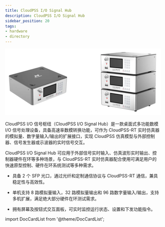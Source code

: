 ```yaml
---
title: CloudPSS I/O Signal Hub
description: CloudPSS I/O Signal Hub
sidebar_position: 20
tags:
- hardware
- directory
---
```


![CloudPSS 数模信号枢纽（CloudPSS I/O Signal Hub） =x300](./signal-hub.png "CloudPSS 数模信号枢纽（CloudPSS I/O Signal Hub）")   

CloudPSS I/O 信号枢纽（CloudPSS I/O Signal Hub）是一款桌面式多功能数模 I/O 信号处理设备，具备高速率数模转换功能，可作为 CloudPSS-RT 实时仿真器的模拟量、数字量输入/输出的扩展接口，实现 CloudPSS 仿真模型与外部控制器、信号发生器或示波器的实时信号交互。

CloudPSS I/O Signal Hub 可应用于外部信号实时输入、仿真波形实时输出、控制器硬件在环等多种场景，与 CloudPSS-RT 实时仿真器配合使用可满足用户的快速原型控制、硬件在环系统测试等多种需求。 

- 具备 2 个 SFP 光口，通过光纤和定制通信协议与 CloudPSS-RT 通信，兼具稳定性与高效性。 

- 单机支持 8 路模拟量输入，32 路模拟量输出和 96 路数字量输入/输出，支持多机扩展，满足绝大部分硬件在环测试需求。  

- 拥有屏幕及按钮式交互面板，可实时监控运行状态、设置和下发功能指令。  

import DocCardList from '@theme/DocCardList';

<DocCardList />
